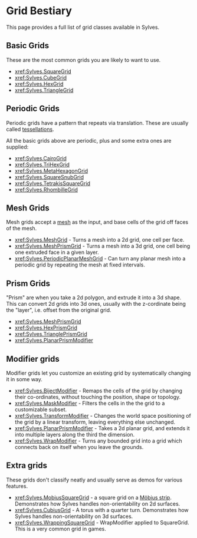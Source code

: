 # Grid Bestiary

This page provides a full list of grid classes available in Sylves.

## Basic Grids

These are the most common grids you are likely to want to use.

* <xref:Sylves.SquareGrid>
* <xref:Sylves.CubeGrid>
* <xref:Sylves.HexGrid>
* <xref:Sylves.TriangleGrid>

## Periodic Grids

Periodic grids have a pattern that repeats via translation. These are usually called [tessellations](https://en.wikipedia.org/wiki/Tessellation).

All the basic grids above are periodic, plus and some extra ones are supplied:
* <xref:Sylves.CairoGrid>
* <xref:Sylves.TriHexGrid>
* <xref:Sylves.MetaHexagonGrid>
* <xref:Sylves.SquareSnubGrid>
* <xref:Sylves.TetrakisSquareGrid>
* <xref:Sylves.RhombilleGrid>

## Mesh Grids

Mesh grids accept a [mesh](xref:Sylves.MeshData) as the input, and base cells of the grid off faces of the mesh.

* <xref:Sylves.MeshGrid> - Turns a mesh into a 2d grid, one cell per face.
* <xref:Sylves.MeshPrismGrid> - Turns a mesh into a 3d grid, one cell being one extruded face in a given layer.
* <xref:Sylves.PeriodicPlanarMeshGrid> - Can turn any planar mesh into a periodic grid by repeating the mesh at fixed intervals.

## Prism Grids

"Prism" are when you take a 2d polygon, and extrude it into a 3d shape. 
This can convert 2d grids into 3d ones, usually with the z-cordinate being the "layer", i.e. offset from the original grid.

* <xref:Sylves.MeshPrismGrid>
* <xref:Sylves.HexPrismGrid>
* <xref:Sylves.TrianglePrismGrid>
* <xref:Sylves.PlanarPrismModifier>

## Modifier grids

Modifier grids let you customize an existing grid by systematically changing it in some way.

* <xref:Sylves.BijectModifier> - Remaps the cells of the grid by changing their co-ordinates, without touching the position, shape or topology.
* <xref:Sylves.MaskModifier> - Filters the cells in the the grid to a customizable subset.
* <xref:Sylves.TransformModifier> - Changes the world space positioning of the grid by a linear transform, leaving everything else unchanged.
* <xref:Sylves.PlanarPrismModifier> - Takes a 2d planar grid, and extends it into multiple layers along the third the dimension.
* <xref:Sylves.WrapModifier> - Turns any bounded grid into a grid which connects back on itself when you leave the grounds. 

## Extra grids

These grids don't classify neatly and usually serve as demos for various features.

* <xref:Sylves.MobiusSquareGrid> - a square grid on a [Möbius strip](https://en.wikipedia.org/wiki/M%C3%B6bius_strip). Demonstrates how Sylves handles non-orientability on 2d surfaces.
* <xref:Sylves.CubiusGrid> - A torus with a quarter turn. Demonstrates how Sylves handles non-orientability on 3d surfaces.
* <xref:Sylves.WrappingSquareGrid> - WrapModifier applied to SquareGrid. This is a very common grid in games. 